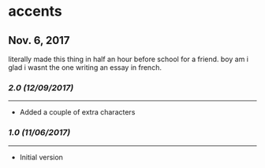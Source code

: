 # accents

## Nov. 6, 2017

literally made this thing in half an hour before school for a friend. boy am i glad i wasnt the one writing an essay in french.

### *2.0 (12/09/2017)*
----------------------
- Added a couple of extra characters

### *1.0 (11/06/2017)*
----------------------
- Initial version
